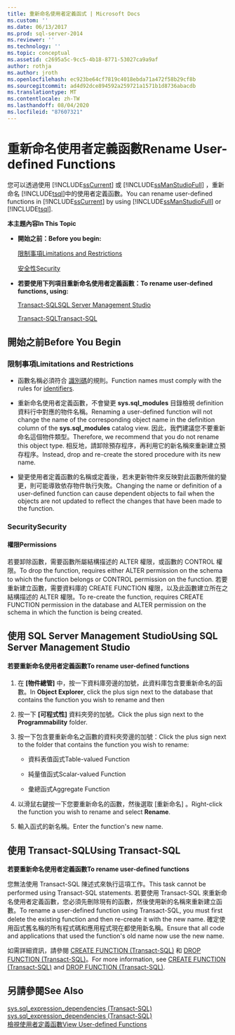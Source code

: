 ```yaml
---
title: 重新命名使用者定義函式 | Microsoft Docs
ms.custom: ''
ms.date: 06/13/2017
ms.prod: sql-server-2014
ms.reviewer: ''
ms.technology: ''
ms.topic: conceptual
ms.assetid: c2695a5c-9cc5-4b18-8771-53027ca9a9af
author: rothja
ms.author: jroth
ms.openlocfilehash: ec923be64cf7819c4018ebda71a472f58b29cf8b
ms.sourcegitcommit: ad4d92dce894592a259721a1571b1d8736abacdb
ms.translationtype: MT
ms.contentlocale: zh-TW
ms.lasthandoff: 08/04/2020
ms.locfileid: "87607321"
---
```

# <a name="rename-user-defined-functions"></a><span data-ttu-id="e73b7-102">重新命名使用者定義函數</span><span class="sxs-lookup"><span data-stu-id="e73b7-102">Rename User-defined Functions</span></span>
  <span data-ttu-id="e73b7-103">您可以透過使用 [!INCLUDE[ssCurrent](../../includes/sscurrent-md.md)] 或 [!INCLUDE[ssManStudioFull](../../includes/ssmanstudiofull-md.md)] ，重新命名 [!INCLUDE[tsql](../../includes/tsql-md.md)]中的使用者定義函數。</span><span class="sxs-lookup"><span data-stu-id="e73b7-103">You can rename user-defined functions in [!INCLUDE[ssCurrent](../../includes/sscurrent-md.md)] by using [!INCLUDE[ssManStudioFull](../../includes/ssmanstudiofull-md.md)] or [!INCLUDE[tsql](../../includes/tsql-md.md)].</span></span>  
  
 <span data-ttu-id="e73b7-104">**本主題內容**</span><span class="sxs-lookup"><span data-stu-id="e73b7-104">**In This Topic**</span></span>  
  
-   <span data-ttu-id="e73b7-105">**開始之前：**</span><span class="sxs-lookup"><span data-stu-id="e73b7-105">**Before you begin:**</span></span>  
  
     [<span data-ttu-id="e73b7-106">限制事項</span><span class="sxs-lookup"><span data-stu-id="e73b7-106">Limitations and Restrictions</span></span>](#Restrictions)  
  
     [<span data-ttu-id="e73b7-107">安全性</span><span class="sxs-lookup"><span data-stu-id="e73b7-107">Security</span></span>](#Security)  
  
-   <span data-ttu-id="e73b7-108">**若要使用下列項目重新命名使用者定義函數：**</span><span class="sxs-lookup"><span data-stu-id="e73b7-108">**To rename user-defined functions, using:**</span></span>  
  
     [<span data-ttu-id="e73b7-109">Transact-SQL</span><span class="sxs-lookup"><span data-stu-id="e73b7-109">SQL Server Management Studio</span></span>](#SSMSProcedure)  
  
     [<span data-ttu-id="e73b7-110">Transact-SQL</span><span class="sxs-lookup"><span data-stu-id="e73b7-110">Transact-SQL</span></span>](#TsqlProcedure)  
  
##  <a name="before-you-begin"></a><a name="BeforeYouBegin"></a> <span data-ttu-id="e73b7-111">開始之前</span><span class="sxs-lookup"><span data-stu-id="e73b7-111">Before You Begin</span></span>  
  
###  <a name="limitations-and-restrictions"></a><a name="Restrictions"></a> <span data-ttu-id="e73b7-112">限制事項</span><span class="sxs-lookup"><span data-stu-id="e73b7-112">Limitations and Restrictions</span></span>  
  
-   <span data-ttu-id="e73b7-113">函數名稱必須符合 [識別碼](../databases/database-identifiers.md)的規則。</span><span class="sxs-lookup"><span data-stu-id="e73b7-113">Function names must comply with the rules for [identifiers](../databases/database-identifiers.md).</span></span>  
  
-   <span data-ttu-id="e73b7-114">重新命名使用者定義函數，不會變更 **sys.sql_modules** 目錄檢視 definition 資料行中對應的物件名稱。</span><span class="sxs-lookup"><span data-stu-id="e73b7-114">Renaming a user-defined function will not change the name of the corresponding object name in the definition column of the **sys.sql_modules** catalog view.</span></span> <span data-ttu-id="e73b7-115">因此，我們建議您不要重新命名這個物件類型。</span><span class="sxs-lookup"><span data-stu-id="e73b7-115">Therefore, we recommend that you do not rename this object type.</span></span> <span data-ttu-id="e73b7-116">相反地，請卸除預存程序，再利用它的新名稱來重新建立預存程序。</span><span class="sxs-lookup"><span data-stu-id="e73b7-116">Instead, drop and re-create the stored procedure with its new name.</span></span>  
  
-   <span data-ttu-id="e73b7-117">變更使用者定義函數的名稱或定義後，若未更新物件來反映對此函數所做的變更，則可能導致依存物件執行失敗。</span><span class="sxs-lookup"><span data-stu-id="e73b7-117">Changing the name or definition of a user-defined function can cause dependent objects to fail when the objects are not updated to reflect the changes that have been made to the function.</span></span>  
  
###  <a name="security"></a><a name="Security"></a> <span data-ttu-id="e73b7-118">Security</span><span class="sxs-lookup"><span data-stu-id="e73b7-118">Security</span></span>  
  
####  <a name="permissions"></a><a name="Permissions"></a> <span data-ttu-id="e73b7-119">權限</span><span class="sxs-lookup"><span data-stu-id="e73b7-119">Permissions</span></span>  
 <span data-ttu-id="e73b7-120">若要卸除函數，需要函數所屬結構描述的 ALTER 權限，或函數的 CONTROL 權限。</span><span class="sxs-lookup"><span data-stu-id="e73b7-120">To drop the function, requires either ALTER permission on the schema to which the function belongs or CONTROL permission on the function.</span></span> <span data-ttu-id="e73b7-121">若要重新建立函數，需要資料庫的 CREATE FUNCTION 權限，以及此函數建立所在之結構描述的 ALTER 權限。</span><span class="sxs-lookup"><span data-stu-id="e73b7-121">To re-create the function, requires CREATE FUNCTION permission in the database and ALTER permission on the schema in which the function is being created.</span></span>  
  
##  <a name="using-sql-server-management-studio"></a><a name="SSMSProcedure"></a> <span data-ttu-id="e73b7-122">使用 SQL Server Management Studio</span><span class="sxs-lookup"><span data-stu-id="e73b7-122">Using SQL Server Management Studio</span></span>  
  
#### <a name="to-rename-user-defined-functions"></a><span data-ttu-id="e73b7-123">若要重新命名使用者定義函數</span><span class="sxs-lookup"><span data-stu-id="e73b7-123">To rename user-defined functions</span></span>  
  
1.  <span data-ttu-id="e73b7-124">在 **[物件總管]** 中，按一下資料庫旁邊的加號，此資料庫包含要重新命名的函數。</span><span class="sxs-lookup"><span data-stu-id="e73b7-124">In **Object Explorer**, click the plus sign next to the database that contains the function you wish to rename and then</span></span>  
  
2.  <span data-ttu-id="e73b7-125">按一下 **[可程式性]** 資料夾旁的加號。</span><span class="sxs-lookup"><span data-stu-id="e73b7-125">Click the plus sign next to the **Programmability** folder.</span></span>  
  
3.  <span data-ttu-id="e73b7-126">按一下包含要重新命名之函數的資料夾旁邊的加號：</span><span class="sxs-lookup"><span data-stu-id="e73b7-126">Click the plus sign next to the folder that contains the function you wish to rename:</span></span>  
  
    -   <span data-ttu-id="e73b7-127">資料表值函式</span><span class="sxs-lookup"><span data-stu-id="e73b7-127">Table-valued Function</span></span>  
  
    -   <span data-ttu-id="e73b7-128">純量值函式</span><span class="sxs-lookup"><span data-stu-id="e73b7-128">Scalar-valued Function</span></span>  
  
    -   <span data-ttu-id="e73b7-129">彙總函式</span><span class="sxs-lookup"><span data-stu-id="e73b7-129">Aggregate Function</span></span>  
  
4.  <span data-ttu-id="e73b7-130">以滑鼠右鍵按一下您要重新命名的函數，然後選取 [重新命名]  。</span><span class="sxs-lookup"><span data-stu-id="e73b7-130">Right-click the function you wish to rename and select **Rename**.</span></span>  
  
5.  <span data-ttu-id="e73b7-131">輸入函式的新名稱。</span><span class="sxs-lookup"><span data-stu-id="e73b7-131">Enter the function's new name.</span></span>  
  
##  <a name="using-transact-sql"></a><a name="TsqlProcedure"></a> <span data-ttu-id="e73b7-132">使用 Transact-SQL</span><span class="sxs-lookup"><span data-stu-id="e73b7-132">Using Transact-SQL</span></span>  
 <span data-ttu-id="e73b7-133">**若要重新命名使用者定義函數**</span><span class="sxs-lookup"><span data-stu-id="e73b7-133">**To rename user-defined functions**</span></span>  
  
 <span data-ttu-id="e73b7-134">您無法使用 Transact-SQL 陳述式來執行這項工作。</span><span class="sxs-lookup"><span data-stu-id="e73b7-134">This task cannot be performed using Transact-SQL statements.</span></span> <span data-ttu-id="e73b7-135">若要使用 Transact-SQL 來重新命名使用者定義函數，您必須先刪除現有的函數，然後使用新的名稱來重新建立函數。</span><span class="sxs-lookup"><span data-stu-id="e73b7-135">To rename a user-defined function using Transact-SQL, you must first delete the existing function and then re-create it with the new name.</span></span> <span data-ttu-id="e73b7-136">確定使用函式舊名稱的所有程式碼和應用程式現在都使用新名稱。</span><span class="sxs-lookup"><span data-stu-id="e73b7-136">Ensure that all code and applications that used the function's old name now use the new name.</span></span>  
  
 <span data-ttu-id="e73b7-137">如需詳細資訊，請參閱 [CREATE FUNCTION &#40;Transact-SQL&#41;](/sql/t-sql/statements/create-function-transact-sql) 和 [DROP FUNCTION &#40;Transact-SQL&#41;](/sql/t-sql/statements/drop-function-transact-sql)。</span><span class="sxs-lookup"><span data-stu-id="e73b7-137">For more information, see [CREATE FUNCTION &#40;Transact-SQL&#41;](/sql/t-sql/statements/create-function-transact-sql) and [DROP FUNCTION &#40;Transact-SQL&#41;](/sql/t-sql/statements/drop-function-transact-sql).</span></span>  
  
## <a name="see-also"></a><span data-ttu-id="e73b7-138">另請參閱</span><span class="sxs-lookup"><span data-stu-id="e73b7-138">See Also</span></span>  
 <span data-ttu-id="e73b7-139">[sys.sql_expression_dependencies &#40;Transact-SQL&#41;](/sql/relational-databases/system-catalog-views/sys-sql-expression-dependencies-transact-sql) </span><span class="sxs-lookup"><span data-stu-id="e73b7-139">[sys.sql_expression_dependencies &#40;Transact-SQL&#41;](/sql/relational-databases/system-catalog-views/sys-sql-expression-dependencies-transact-sql) </span></span>  
 [<span data-ttu-id="e73b7-140">檢視使用者定義函數</span><span class="sxs-lookup"><span data-stu-id="e73b7-140">View User-defined Functions</span></span>](user-defined-functions.md)  
  
  
